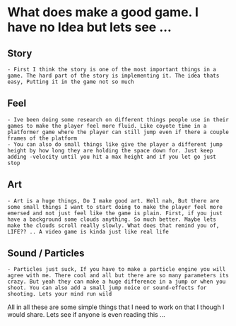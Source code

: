 # What does make a good game. I have no Idea but lets see ...

## Story
    - First I think the story is one of the most important things in a game. The hard part of the story is implementing it. The idea thats easy, Putting it in the game not so much

## Feel
    - Ive been doing some research on different things people use in their games to make the player feel more fluid. Like coyote time in a platformer game where the player can still jump even if there a couple frames of the platform
    - You can also do small things like give the player a different jump height by how long they are holding the space down for. Just keep adding -velocity until you hit a max height and if you let go just stop
## Art
    - Art is a huge things, Do I make good art. Hell nah, But there are some small things I want to start doing to make the player feel more emersed and not just feel like the game is plain. First, if you just have a background some clouds anything. So much better. Maybe lets make the clouds scroll really slowly. What does that remind you of, LIFE?? .. A video game is kinda just like real life
## Sound / Particles
    - Particles just suck, If you have to make a particle engine you will agree with me. There cool and all but there are so many parameters its crazy. But yeah they can make a huge difference in a jump or when you shoot. You can also add a small jump noice or sound-effects for shooting. Lets your mind run wild


All in all these are some simple things that I need to work on that I though I would share. Lets see if anyone is even reading this ...

